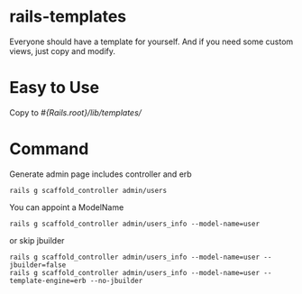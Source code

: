 # rails-templates
Everyone should have a template for yourself. And if you need some custom views, just copy and modify.

# Easy to Use
Copy to *#{Rails.root}/lib/templates/*

# Command
Generate admin page includes controller and erb

```
rails g scaffold_controller admin/users
```

You can appoint a ModelName

```
rails g scaffold_controller admin/users_info --model-name=user
```

or skip jbuilder
```
rails g scaffold_controller admin/users_info --model-name=user --jbuilder=false
rails g scaffold_controller admin/users_info --model-name=user --template-engine=erb --no-jbuilder
```
